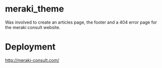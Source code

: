 # meraki_theme
Was involved to create an articles page, the footer and a 404 error page for the meraki consult website. 

# Deployment
http://meraki-consult.com/
